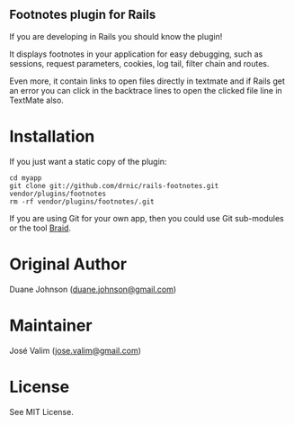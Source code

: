 Footnotes plugin for Rails
--------------------------

If you are developing in Rails you should know the plugin!

It displays footnotes in your application for easy debugging, such as sessions, request parameters, cookies, log tail, filter chain and routes. 

Even more, it contain links to open files directly in textmate and if Rails get an error you can click in the backtrace lines to open the clicked file line in TextMate also.

Installation
============

If you just want a static copy of the plugin:

    cd myapp
    git clone git://github.com/drnic/rails-footnotes.git vendor/plugins/footnotes
    rm -rf vendor/plugins/footnotes/.git
    
If you are using Git for your own app, then you could use Git sub-modules or the
tool [Braid](http://github.com/evilchelu/braid/tree/master).

Original Author
===============

Duane Johnson (duane.johnson@gmail.com)

Maintainer
==========

José Valim (jose.valim@gmail.com)

License
=======

See MIT License.